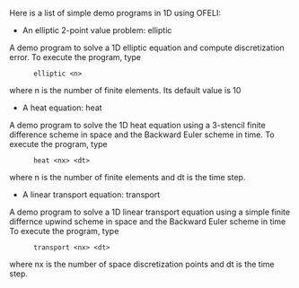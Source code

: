 
Here is a list of simple demo programs in 1D using OFELI:

- An elliptic 2-point value problem: elliptic

A demo program to solve a 1D elliptic equation and compute discretization error.
To execute the program, type

          elliptic <n>

where n is the number of finite elements. Its default value is 10

- A heat equation: heat

A demo program to solve the 1D heat equation using a 3-stencil finite difference scheme in space
and the Backward Euler scheme in time.
To execute the program, type

          heat <nx> <dt>

where n is the number of finite elements and dt is the time step.

- A linear transport equation: transport

A demo program to solve a 1D linear transport equation using a simple finite differnce upwind scheme
in space and the Backward Euler scheme in time
To execute the program, type

          transport <nx> <dt>

where nx is the number of space discretization points and dt is the time step.

